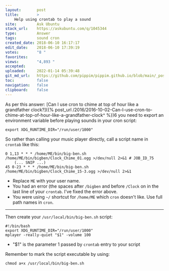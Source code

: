 ```yaml
---
layout:       post
title:        >
    Help using crontab to play a sound
site:         Ask Ubuntu
stack_url:    https://askubuntu.com/q/1045344
type:         Answer
tags:         sound cron
created_date: 2018-06-10 16:17:17
edit_date:    2018-06-10 17:39:19
votes:        "8 "
favorites:    
views:        "4,893 "
accepted:     
uploaded:     2022-01-14 05:39:48
git_md_url:   https://github.com/pippim/pippim.github.io/blob/main/_posts/2018/2018-06-10-Help-using-crontab-to-play-a-sound.md
toc:          false
navigation:   false
clipboard:    false
---
```


As per this answer: [Can I use cron to chime at top of hour like a grandfather clock?]({% post_url /2016/2016-10-02-Can-I-use-cron-to-chime-at-top-of-hour-like-a-grandfather-clock^ %})6 you need to export an environment variable before playing sounds in your cron script:

``` 
export XDG_RUNTIME_DIR="/run/user/1000"

```

So rather than calling your music player directly, call a script name in `crontab` like this:

``` 
0 1,13 * * * /home/ME/bin/big-ben.sh /home/ME/bin/bigben/Clock_Chime_01.ogg >/dev/null 2>&1 # JOB_ID_75
    (... SNIP ...)
45 0-23 * * * /home/ME/bin/big-ben.sh /home/ME/bin/bigben/Clock_Chime_15-3.ogg >/dev/null 2>&1

```

- Replace `ME` with your user name.
- You had an error (the spaces after `/bigben` and before `/Clock` on in the last line of your `crontab`. I've fixed the error above.
- You were using `~/` shortcut for `/home/ME` which `cron` doesn't like. Use full path names in `cron`.

----------

Then create your `/usr/local/bin/big-ben.sh` script:

``` 
#!/bin/bash
export XDG_RUNTIME_DIR="/run/user/1000"
mplayer -really-quiet "$1" -volume 100

```

- "$1" is the parameter 1 passed by `crontab` entry to your script

Remember to mark the script executable by using:

``` 
chmod a+x /usr/local/bin/big-ben.sh

```
